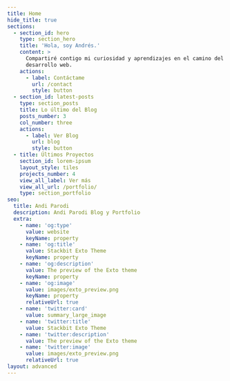 ```yaml
---
title: Home
hide_title: true
sections:
  - section_id: hero
    type: section_hero
    title: 'Hola, soy Andrés.'
    content: >
      Compartiré contigo mi curiosidad y aprendizajes en el camino del
      desarrollo web.
    actions:
      - label: Contáctame
        url: /contact
        style: button
  - section_id: latest-posts
    type: section_posts
    title: Lo último del Blog
    posts_number: 3
    col_number: three
    actions:
      - label: Ver Blog
        url: blog
        style: button
  - title: Últimos Proyectos
    section_id: lorem-ipsum
    layout_style: tiles
    projects_number: 4
    view_all_label: Ver más
    view_all_url: /portfolio/
    type: section_portfolio
seo:
  title: Andi Parodi
  description: Andi Parodi Blog y Portfolio
  extra:
    - name: 'og:type'
      value: website
      keyName: property
    - name: 'og:title'
      value: Stackbit Exto Theme
      keyName: property
    - name: 'og:description'
      value: The preview of the Exto theme
      keyName: property
    - name: 'og:image'
      value: images/exto_preview.png
      keyName: property
      relativeUrl: true
    - name: 'twitter:card'
      value: summary_large_image
    - name: 'twitter:title'
      value: Stackbit Exto Theme
    - name: 'twitter:description'
      value: The preview of the Exto theme
    - name: 'twitter:image'
      value: images/exto_preview.png
      relativeUrl: true
layout: advanced
---
```


